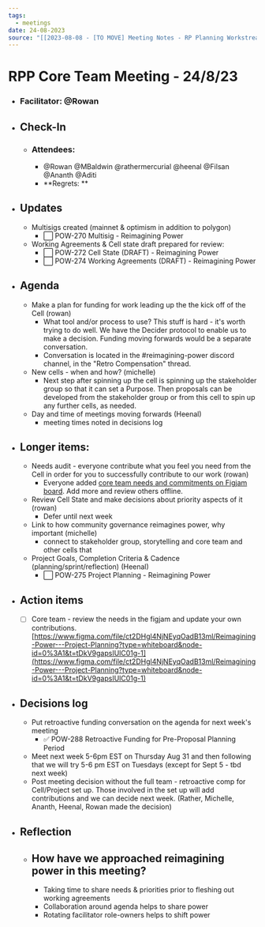 ```yaml
---
tags:
  - meetings
date: 24-08-2023
source: "[[2023-08-08 - [TO MOVE] Meeting Notes - RP Planning Workstream]]"
---
```


# RPP Core Team Meeting - **24/8/23**

- ### Facilitator: @Rowan  
- ## Check-In
	- ### Attendees:
		-  @Rowan  @MBaldwin @rathermercurial @heenal @Filsan @Ananth @Aditi 
		- **Regrets:  **
- ## Updates
	- Multisigs created (mainnet & optimism in addition to polygon)
		- ⬜️ POW-270 Multisig - Reimagining Power
	- Working Agreements & Cell state draft prepared for review:
		- ⬜️ POW-272 Cell State (DRAFT) - Reimagining Power
		- ⬜️ POW-274 Working Agreements (DRAFT) - Reimagining Power
- ## Agenda
	- Make a plan for funding for work leading up the the kick off of the Cell (rowan)
		- What tool and/or process to use? This stuff is hard - it's worth trying to do well. We have the Decider protocol to enable us to make a decision. Funding moving forwards would be a separate conversation.
		- Conversation is located in the #reimagining-power discord channel, in the "Retro Compensation" thread.
	- New cells - when and how? (michelle)
		- Next step after spinning up the cell is spinning up the stakeholder group so that it can set a Purpose. Then proposals can be developed from the stakeholder group or from this cell to spin up any further cells, as needed.
	- Day and time of meetings moving forwards (Heenal)
		- meeting times noted in decisions log
- ## Longer items:
	- Needs audit - everyone contribute what you feel you need from the Cell in order for you to successfully contribute to our work  (rowan)
		- Everyone added [core team needs and commitments on Figjam board](https://www.figma.com/file/ct2DHgl4NjNEyqOadB13ml/Reimagining-Power---Project-Planning?type=whiteboard&node-id=418-423&t=iUpT9skGgcREXgIn-0). Add more and review others offline.
	- Review Cell State and make decisions about priority aspects of it (rowan)
		- Defer until next week
	- Link to how community governance reimagines power, why important (michelle)
		- connect to stakeholder group, storytelling and core team and other cells that 
	- Project Goals, Completion Criteria & Cadence (planning/sprint/reflection) (Heenal)
		- ⬜️ POW-275 Project Planning - Reimagining Power
- ## Action items
	- [ ] Core team - review the needs in the figjam and update your own contributions. [https://www.figma.com/file/ct2DHgl4NjNEyqOadB13ml/Reimagining-Power---Project-Planning?type=whiteboard&node-id=0%3A1&t=tDkV9gapsIUlC01g-1](https://www.figma.com/file/ct2DHgl4NjNEyqOadB13ml/Reimagining-Power---Project-Planning?type=whiteboard&node-id=0%3A1&t=tDkV9gapsIUlC01g-1) 
- ## Decisions log
	- Put retroactive funding conversation on the agenda for next week's meeting
		- ✅ POW-288 Retroactive Funding for Pre-Proposal Planning Period
	- Meet next week 5-6pm EST on Thursday Aug 31 and then following that we will try 5-6 pm EST on Tuesdays (except for Sept 5 - tbd next week)
	- Post meeting decision without the full team - retroactive comp for Cell/Project set up. Those involved in the set up will add contributions and we can decide next week. (Rather, Michelle, Ananth, Heenal, Rowan made the decision)
- ## Reflection  
	- How have we approached reimagining power in this meeting?
		-  
		- Taking time to share needs & priorities prior to fleshing out working agreements
		- Collaboration around agenda helps to share power
		- Rotating facilitator role-owners helps to shift power